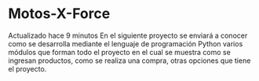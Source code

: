 # Motos-X-Force
  Actualizado hace 9 minutos En el siguiente proyecto se enviará a conocer como se desarrolla mediante el lenguaje de programación Python varios módulos que forman todo el proyecto en el cual se muestra como se ingresan productos, como se realiza una compra, otras opciones que tiene el proyecto.
